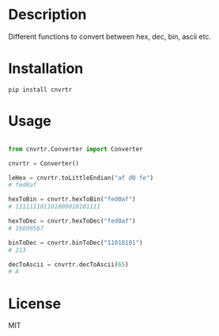 # Description

Different functions to convert between hex, dec, bin, ascii etc.

# Installation

`pip install cnvrtr`

# Usage


```python

from cnvrtr.Converter import Converter

cnvrtr = Converter()

leHex = cnvrtr.toLittleEndian("af d0 fe")
# fed0af

hexToBin = cnvrtr.hexToBin("fed0af")
# 111111101101000010101111

hexToDec = cnvrtr.hexToDec("fed0af")
# 16699567

binToDec = cnvrtr.binToDec("11010101")
# 213

decToAscii = cnvrtr.decToAscii(65)
# A
```


# License

MIT